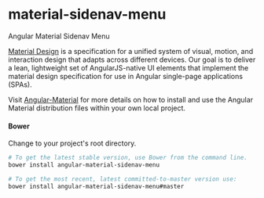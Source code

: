 # material-sidenav-menu

Angular Material Sidenav Menu

[Material Design](https://www.google.com/design/spec/material-design/) is a specification for a
unified system of visual, motion, and interaction design that adapts across different devices. Our
goal is to deliver a lean, lightweight set of AngularJS-native UI elements that implement the
material design specification for use in Angular single-page applications (SPAs).

Visit [Angular-Material](https://github.com/angular/material) for more
details on how to install and use the Angular Material distribution files within your own local
project.

#### Bower

Change to your project's root directory.

```bash
# To get the latest stable version, use Bower from the command line.
bower install angular-material-sidenav-menu

# To get the most recent, latest committed-to-master version use:
bower install angular-material-sidenav-menu#master